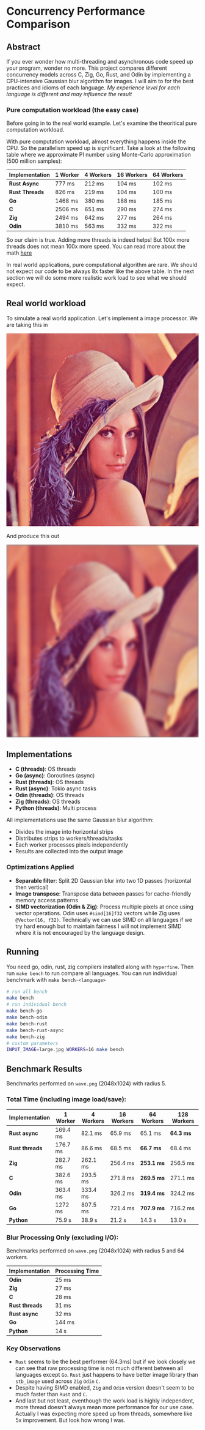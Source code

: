 # Concurrency Performance Comparison

## Abstract

If you ever wonder how multi-threading and asynchronous code speed up your program, wonder no more. This project compares different concurrency models across C, Zig, Go, Rust, and Odin by implementing a CPU-intensive Gaussian blur algorithm for images. I will aim to for the best practices and idioms of each language.
_My experience level for each language is different and may influence the result_

### Pure computation workload (the easy case)
Before going in to the real world example. Let's examine the theoritical pure computation workload.

With pure computation workload, almost everything happens inside the CPU. So the parallelism speed up is significant.
Take a look at the following table where we approximate PI number using Monte-Carlo approximation (500 million samples):

| Implementation   | 1 Worker | 4 Workers | 16 Workers | 64 Workers |
| ---------------- | -------- | --------- | ---------- | ---------- |
| **Rust Async**   | 777 ms   | 212 ms    | 104 ms     | 102 ms     |
| **Rust Threads** | 826 ms   | 219 ms    | 104 ms     | 100 ms     |
| **Go**           | 1468 ms  | 380 ms    | 188 ms     | 185 ms     |
| **C**            | 2506 ms  | 651 ms    | 290 ms     | 274 ms     |
| **Zig**          | 2494 ms  | 642 ms    | 277 ms     | 264 ms     |
| **Odin**         | 3810 ms  | 563 ms    | 332 ms     | 322 ms     |

So our claim is true. Adding more threads is indeed helps! But 100x more threads does not mean 100x more speed. You can read more about the math [here](https://en.wikipedia.org/wiki/Amdahl%27s_law)

In real world applications, pure computational algorithm are rare. We should not expect our code to be always 8x faster like the above table. In the next section we will do some more realistic work load to see what we should expect.

## Real world workload

To simulate a real world application. Let's implement a image processor.
We are taking this in

![input](input.png)

And produce this out

![output](output.png)

## Implementations

- **C (threads)**: OS threads
- **Go (async)**: Goroutines (async)
- **Rust (threads)**: OS threads
- **Rust (async)**: Tokio async tasks
- **Odin (threads)**: OS threads
- **Zig (threads)**: OS threads
- **Python (threads)**: Multi process

All implementations use the same Gaussian blur algorithm:

- Divides the image into horizontal strips
- Distributes strips to workers/threads/tasks
- Each worker processes pixels independently
- Results are collected into the output image

### Optimizations Applied

- **Separable filter**: Split 2D Gaussian blur into two 1D passes (horizontal then vertical)
- **Image transpose**: Transpose data between passes for cache-friendly memory access patterns
- **SIMD vectorization (Odin & Zig)**: Process multiple pixels at once using vector operations. Odin uses `#simd[16]f32` vectors while Zig uses `@Vector(16, f32)`. Technically we can use SIMD on all languages if we try hard enough but to maintain fairness I will not implement SIMD where it is not encouraged by the language design.

## Running

You need go, odin, rust, zig compilers installed along with `hyperfine`. Then run `make bench` to run compare all languages. You can run individual benchmark with `make bench-<language>`

```bash
# run all bench
make bench
# run individual bench
make bench-go
make bench-odin
make bench-rust
make bench-rust-async
make bench-zig
# custom parameters
INPUT_IMAGE=large.jpg WORKERS=16 make bench
```

## Benchmark Results

Benchmarks performed on `wave.png` (2048x1024) with radius 5.

### Total Time (including image load/save):

| Implementation   | 1 Worker | 4 Workers | 16 Workers | 64 Workers   | 128 Workers |
| ---------------- | -------- | --------- | ---------- | ------------ | ----------- |
| **Rust async**   | 169.4 ms | 82.1 ms   | 65.9 ms    | 65.1 ms      | **64.3 ms** |
| **Rust threads** | 176.7 ms | 86.6 ms   | 68.5 ms    | **66.7 ms**  | 68.4 ms     |
| **Zig**          | 282.7 ms | 262.1 ms  | 256.4 ms   | **253.1 ms** | 256.5 ms    |
| **C**            | 382.6 ms | 293.5 ms  | 271.8 ms   | **269.5 ms** | 271.1 ms    |
| **Odin**         | 363.4 ms | 333.4 ms  | 326.2 ms   | **319.4 ms** | 324.2 ms    |
| **Go**           | 1272 ms  | 807.5 ms  | 721.4 ms   | **707.9 ms** | 716.2 ms    |
| **Python**       | 75.9 s   | 38.9 s    | 21.2 s     | 14.3 s       | 13.0 s      |

### Blur Processing Only (excluding I/O):

Benchmarks performed on `wave.png` (2048x1024) with radius 5 and 64 workers.

| Implementation   | Processing Time |
| ---------------- | --------------- |
| **Odin**         | 25 ms           |
| **Zig**          | 27 ms           |
| **C**            | 28 ms           |
| **Rust threads** | 31 ms           |
| **Rust async**   | 32 ms           |
| **Go**           | 144 ms          |
| **Python**       | 14 s            |

### Key Observations

- `Rust` seems to be the best performer (64.3ms) but if we look closely we can see that raw processing time is not much different between all languages except `Go`. `Rust` just happens to have better image library than `stb_image` used across `Zig` `Odin` `C`.
- Despite having SIMD enabled, `Zig` and `Odin` version doesn't seem to be much faster than `Rust` and `C`.
- And last but not least, eventhough the work load is highly independent, more thread doesn't always mean more performance for our use case. Actually I was expecting more speed up from threads, somewhere like 5x improvement. But look how wrong I was.

